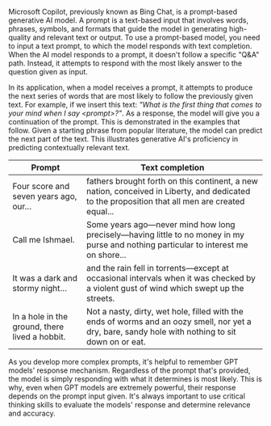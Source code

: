 Microsoft Copilot, previously known as Bing Chat, is a prompt-based generative AI model. A prompt is a text-based input that involves words, phrases, symbols, and formats that guide the model in generating high-quality and relevant text or output. To use a prompt-based model, you need to input a text prompt, to which the model responds with text completion. When the AI model responds to a prompt, it doesn't follow a specific "Q&A" path. Instead, it attempts to respond with the most likely answer to the question given as input.
  
In its application, when a model receives a prompt, it attempts to produce the next series of words that are most likely to follow the previously given text. For example, if we insert this text: *"What is the first thing that comes to your mind when I say &lt;prompt&gt;?"*. As a response, the model will give you a continuation of the prompt. This is demonstrated in the examples that follow. Given a starting phrase from popular literature, the model can predict the next part of the text. This illustrates generative AI's proficiency in predicting contextually relevant text.  

| Prompt | Text completion |
| - | - |
| Four score and seven years ago, our… | fathers brought forth on this continent, a new nation, conceived in Liberty, and dedicated to the proposition that all men are created equal... |
| Call me Ishmael. | Some years ago—never mind how long precisely—having little to no money in my purse and nothing particular to interest me on shore... |
| It was a dark and stormy night… | and the rain fell in torrents—except at occasional intervals when it was checked by a violent gust of wind which swept up the streets. |
| In a hole in the ground, there lived a hobbit. | Not a nasty, dirty, wet hole, filled with the ends of worms and an oozy smell, nor yet a dry, bare, sandy hole with nothing to sit down on or eat. |

As you develop more complex prompts, it's helpful to remember GPT models' response mechanism. Regardless of the prompt that's provided, the model is simply responding with what it determines is most likely. This is why, even when GPT models are extremely powerful, their response depends on the prompt input given. It's always important to use critical thinking skills to evaluate the models' response and determine relevance and accuracy.  
